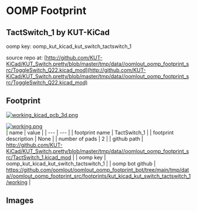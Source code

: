 # OOMP Footprint  
## TactSwitch_1  by KUT-KiCad  
  
oomp key: oomp_kut_kicad_kut_switch_tactswitch_1  
  
source repo at: [http://github.com/KUT-KiCad/KUT_Switch.pretty/blob/master/tmp/data//oomlout_oomp_footprint_src/ToggleSwitch_Q22.kicad_mod](http://github.com/KUT-KiCad/KUT_Switch.pretty/blob/master/tmp/data//oomlout_oomp_footprint_src/ToggleSwitch_Q22.kicad_mod)  
## Footprint  
  
[![working_kicad_pcb_3d.png](working_kicad_pcb_3d_600.png)](working_kicad_pcb_3d.png)  
  
[![working.png](working_600.png)](working.png)  
| name | value | 
| --- | --- | 
| footprint name | TactSwitch_1 | 
| footprint description | None | 
| number of pads | 2 | 
| github path | http://github.com/KUT-KiCad/KUT_Switch.pretty/blob/master/tmp/data//oomlout_oomp_footprint_src/TactSwitch_1.kicad_mod | 
| oomp key | oomp_kut_kicad_kut_switch_tactswitch_1 | 
| oomp bot github | https://github.com/oomlout/oomlout_oomp_footprint_bot/tree/main/tmp/data//oomlout_oomp_footprint_src/footprints/kut_kicad_kut_switch_tactswitch_1/working | 
## Images  
